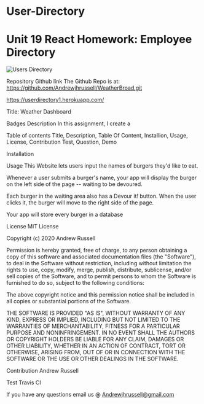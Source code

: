 # User-Directory
# Unit 19 React Homework: Employee Directory
![Users Directory](https://user-images.githubusercontent.com/59750392/85652646-54e7d900-b679-11ea-9cf8-7f3d13090c98.PNG)

Repository Github link The Github Repo is at:  https://github.com/Andrewjhrussell/WeatherBroad.git

https://userdirectory1.herokuapp.com/

Title: Weather Dashboard

Badges Description In this assignment, I create a

Table of contents Title, Description, Table Of Content, Installion, Usage, License, Contribution Test, Question, Demo

Installation

Usage This Website lets users input the names of burgers they'd like to eat.

Whenever a user submits a burger's name, your app will display the burger on the left side of the page -- waiting to be devoured.

Each burger in the waiting area also has a Devour it! button. When the user clicks it, the burger will move to the right side of the page.

Your app will store every burger in a database

License MIT License

Copyright (c) 2020 Andrew Russell

Permission is hereby granted, free of charge, to any person obtaining a copy of this software and associated documentation files (the "Software"), to deal in the Software without restriction, including without limitation the rights to use, copy, modify, merge, publish, distribute, sublicense, and/or sell copies of the Software, and to permit persons to whom the Software is furnished to do so, subject to the following conditions:

The above copyright notice and this permission notice shall be included in all copies or substantial portions of the Software.

THE SOFTWARE IS PROVIDED "AS IS", WITHOUT WARRANTY OF ANY KIND, EXPRESS OR IMPLIED, INCLUDING BUT NOT LIMITED TO THE WARRANTIES OF MERCHANTABILITY, FITNESS FOR A PARTICULAR PURPOSE AND NONINFRINGEMENT. IN NO EVENT SHALL THE AUTHORS OR COPYRIGHT HOLDERS BE LIABLE FOR ANY CLAIM, DAMAGES OR OTHER LIABILITY, WHETHER IN AN ACTION OF CONTRACT, TORT OR OTHERWISE, ARISING FROM, OUT OF OR IN CONNECTION WITH THE SOFTWARE OR THE USE OR OTHER DEALINGS IN THE SOFTWARE.

Contribution Andrew Russell

Test Travis CI

If you have any questions email us @ Andrewjhrussell@gmail.com